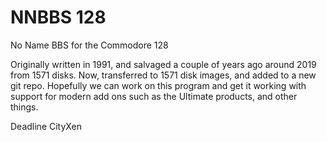 # NNBBS 128

No Name BBS for the Commodore 128


Originally written in 1991, and salvaged a couple of years ago around 2019 from 1571 disks.
Now, transferred to 1571 disk images, and added to a new git repo.
Hopefully we can work on this program and get it working with support for modern
add ons such as the Ultimate products, and other things.


Deadline CityXen


